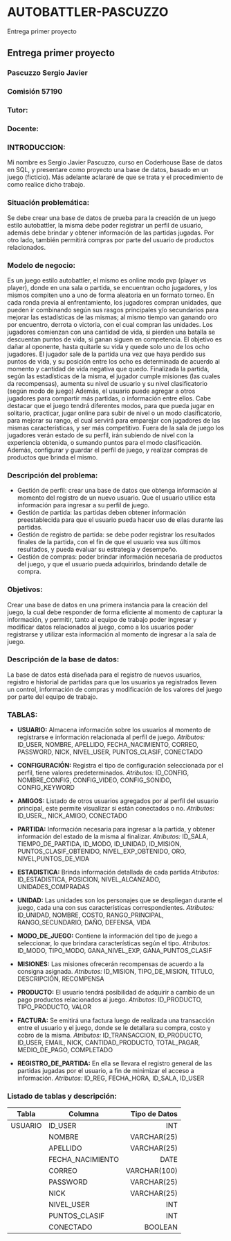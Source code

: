 # AUTOBATTLER-PASCUZZO
Entrega primer proyecto

## Entrega primer proyecto
### Pascuzzo Sergio Javier
### Comisión 57190
### Tutor:
### Docente:

### INTRODUCCION:
Mi nombre es Sergio Javier Pascuzzo, curso en Coderhouse Base de datos en SQL, y presentare como proyecto una base de datos, basado en un juego (ficticio). Más adelante aclararé de que se trata y el procedimiento de como realice dicho trabajo.

### Situación problemática:
Se debe crear una base de datos de prueba para la creación de un juego estilo autobattler, la misma debe poder registrar un perfil de usuario, además debe brindar y obtener información de las partidas jugadas. Por otro lado, también permitirá compras por parte del usuario de productos relacionados.

### Modelo de negocio:
Es un juego estilo autobattler, el mismo es online modo pvp (player vs player), donde en una sala o partida, se encuentran ocho jugadores, y los mismos compiten uno a uno de forma aleatoria en un formato torneo.
En cada ronda previa al enfrentamiento, los jugadores compran unidades, que pueden ir combinando según sus rasgos principales y/o secundarios para mejorar las estadísticas de las mismas; al mismo tiempo van ganando oro por encuentro, derrota o victoria, con el cual compran las unidades.
Los jugadores comienzan con una cantidad de vida, si pierden una batalla se descuentan puntos de vida, si ganan siguen en competencia. El objetivo es dañar al oponente, hasta quitarle su vida y quede solo uno de los ocho jugadores. El jugador sale de la partida una vez que haya perdido sus puntos de vida, y su posición entre los ocho es determinada de acuerdo al momento y cantidad de vida negativa que quedo.
Finalizada la partida, según las estadísticas de la misma, el jugador cumple misiones (las cuales da recompensas), aumenta su nivel de usuario y su nivel clasificatorio (según modo de juego)
Además, el usuario puede agregar a otros jugadores para compartir más partidas, o información entre ellos.
Cabe destacar que el juego tendrá diferentes modos, para que pueda jugar en solitario, practicar, jugar online para subir de nivel o un modo clasificatorio, para mejorar su rango, el cual servirá para emparejar con jugadores de las mismas características, y ser más competitivo.
Fuera de la sala de juego los jugadores verán estado de su perfil, irán subiendo de nivel con la experiencia obtenida, o sumando puntos para el modo clasificación. Además, configurar y guardar el perfil de juego, y realizar compras de productos que brinda el mismo. 

### Descripción del problema:
- Gestión de perfil: crear una base de datos que obtenga información al momento del registro de un nuevo usuario. Que el usuario utilice esta información para ingresar a su perfil de juego.
- Gestión de partida: las partidas deben obtener información preestablecida para que el usuario pueda hacer uso de ellas durante las partidas.
- Gestión de registro de partida: se debe poder registrar los resultados finales de la partida, con el fin de que el usuario vea sus últimos resultados, y pueda evaluar su estrategia y desempeño.
- Gestión de compras: poder brindar información necesaria de productos del juego, y que el usuario pueda adquirirlos, brindando detalle de compra.

### Objetivos:
Crear una base de datos en una primera instancia para la creación del juego, la cual debe responder de forma eficiente al momento de capturar la información, y permitir, tanto al equipo de trabajo poder ingresar y modificar datos relacionados al juego, como a los usuarios poder registrarse y utilizar esta información al momento de ingresar a la sala de juego.

### Descripción de la base de datos:
La base de datos está diseñada para el registro de nuevos usuarios, registro e historial de partidas para que los usuarios ya registrados lleven un control, información de compras y modificación de los valores del juego por parte del equipo de trabajo.

### TABLAS:

- **USUARIO:**
Almacena información sobre los usuarios al momento de registrarse e información relacionada al perfil de juego.
*Atributos:* ID_USER, NOMBRE, APELLIDO, FECHA_NACIMIENTO, CORREO, PASSWORD, NICK, NIVEL_USER, PUNTOS_CLASIF, CONECTADO

- **CONFIGURACIÓN:**
Registra el tipo de configuración seleccionada por el perfil, tiene valores predeterminados.
*Atributos:* ID_CONFIG, NOMBRE_CONFIG, CONFIG_VIDEO, CONFIG_SONIDO, CONFIG_KEYWORD

- **AMIGOS:**
Listado de otros usuarios agregados por al perfil del usuario principal, este permite visualizar si están conectados o no.
*Atributos:* ID_USER_, NICK_AMIGO, CONECTADO

- **PARTIDA:**
Información necesaria para ingresar a la partida, y obtener información del estado de la misma al finalizar.
*Atributos:* ID_SALA, TIEMPO_DE_PARTIDA, ID_MODO, ID_UNIDAD, ID_MISION, PUNTOS_CLASIF_OBTENIDO, NIVEL_EXP_OBTENIDO, ORO, NIVEL,PUNTOS_DE_VIDA

- **ESTADISTICA:**
Brinda información detallada de cada partida
*Atributos:* ID_ESTADISTICA, POSICION, NIVEL_ALCANZADO, UNIDADES_COMPRADAS

- **UNIDAD:**
Las unidades son los personajes que se despliegan durante el juego, cada una con sus características correspondientes.
*Atributos:* ID_UNIDAD, NOMBRE, COSTO, RANGO_PRINCIPAL, RANGO_SECUNDARIO, DAÑO, DEFENSA, VIDA

- **MODO_DE_JUEGO:**
Contiene la información del tipo de juego a seleccionar, lo que brindara características según el tipo.
*Atributos:* ID_MODO, TIPO_MODO, GANA_NIVEL_EXP, GANA_PUNTOS_CLASIF

- **MISIONES:**
Las misiones ofrecerán recompensas de acuerdo a la consigna asignada.
*Atributos:* ID_MISION, TIPO_DE_MISION, TITULO, DESCRIPCIÓN, RECOMPENSA

- **PRODUCTO:**
El usuario tendrá posibilidad de adquirir a cambio de un pago productos relacionados al juego.
*Atributos:* ID_PRODUCTO, TIPO_PRODUCTO, VALOR

- **FACTURA:**
Se emitirá una factura luego de realizada una transacción entre el usuario y el juego, donde se le detallara su compra, costo y cobro de la misma.
*Atributos:* ID_TRANSACCION, ID_PRODUCTO, ID_USER, EMAIL, NICK, CANTIDAD_PRODUCTO, TOTAL_PAGAR, MEDIO_DE_PAGO, COMPLETADO

- **REGISTRO_DE_PARTIDA:**
En ella se llevara el registro general de las partidas jugadas por el usuario, a fin de minimizar el acceso a información.
*Atributos:* ID_REG, FECHA_HORA, ID_SALA, ID_USER

### Listado de tablas y descripción:

| Tabla         | Columna           | Tipo de Datos                         |
| ------------- | ----------------- |                                  ---: |
| USUARIO       | ID_USER           | INT                                   |
|               | NOMBRE            | VARCHAR(25)                           |
|               | APELLIDO          | VARCHAR(25)                           |
|               | FECHA_NACIMIENTO  | DATE                                  |
|               | CORREO            | VARCHAR(100)                          |
|               | PASSWORD          | VARCHAR(25)                           |
|               | NICK              | VARCHAR(25)                           |
|               | NIVEL_USER        | INT                                   |
|               | PUNTOS_CLASIF     | INT                                   |
|               | CONECTADO         | BOOLEAN                               |
